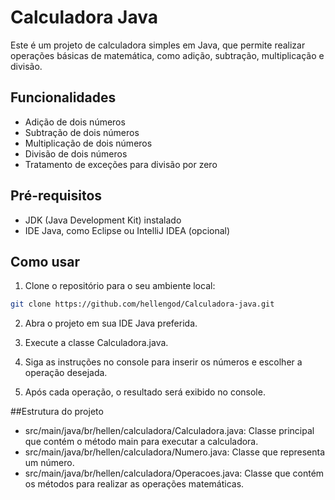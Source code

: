 # Calculadora Java

Este é um projeto de calculadora simples em Java, que permite realizar operações básicas de matemática, como adição, subtração, multiplicação e divisão.

## Funcionalidades

- Adição de dois números
- Subtração de dois números
- Multiplicação de dois números
- Divisão de dois números
- Tratamento de exceções para divisão por zero

## Pré-requisitos

- JDK (Java Development Kit) instalado
- IDE Java, como Eclipse ou IntelliJ IDEA (opcional)

## Como usar

1. Clone o repositório para o seu ambiente local:

```bash
git clone https://github.com/hellengod/Calculadora-java.git
```

2. Abra o projeto em sua IDE Java preferida.

3. Execute a classe Calculadora.java.

4. Siga as instruções no console para inserir os números e escolher a operação desejada.

5. Após cada operação, o resultado será exibido no console.

##Estrutura do projeto

- src/main/java/br/hellen/calculadora/Calculadora.java: Classe principal que contém o método main para executar a calculadora.
- src/main/java/br/hellen/calculadora/Numero.java: Classe que representa um número.
- src/main/java/br/hellen/calculadora/Operacoes.java: Classe que contém os métodos para realizar as operações matemáticas.

